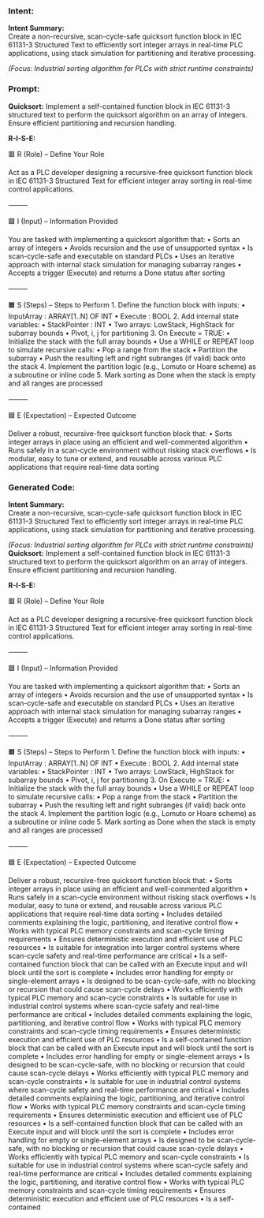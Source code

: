 ### Intent:
**Intent Summary:**  
Create a non-recursive, scan-cycle-safe quicksort function block in IEC 61131-3 Structured Text to efficiently sort integer arrays in real-time PLC applications, using stack simulation for partitioning and iterative processing.  

*(Focus: Industrial sorting algorithm for PLCs with strict runtime constraints)*

### Prompt:
**Quicksort:**
Implement a self-contained function block in IEC 61131-3 structured text to perform the quicksort algorithm on an array of integers. Ensure efficient partitioning and recursion handling.

**R-I-S-E:**

🟥 R (Role) – Define Your Role

Act as a PLC developer designing a recursive-free quicksort function block in IEC 61131-3 Structured Text for efficient integer array sorting in real-time control applications.

⸻

🟩 I (Input) – Information Provided

You are tasked with implementing a quicksort algorithm that:
	•	Sorts an array of integers
	•	Avoids recursion and the use of unsupported syntax
	•	Is scan-cycle-safe and executable on standard PLCs
	•	Uses an iterative approach with internal stack simulation for managing subarray ranges
	•	Accepts a trigger (Execute) and returns a Done status after sorting

⸻

🟧 S (Steps) – Steps to Perform
	1.	Define the function block with inputs:
	•	InputArray : ARRAY[1..N] OF INT
	•	Execute : BOOL
	2.	Add internal state variables:
	•	StackPointer : INT
	•	Two arrays: LowStack, HighStack for subarray bounds
	•	Pivot, i, j for partitioning
	3.	On Execute = TRUE:
	•	Initialize the stack with the full array bounds
	•	Use a WHILE or REPEAT loop to simulate recursive calls:
	•	Pop a range from the stack
	•	Partition the subarray
	•	Push the resulting left and right subranges (if valid) back onto the stack
	4.	Implement the partition logic (e.g., Lomuto or Hoare scheme) as a subroutine or inline code
	5.	Mark sorting as Done when the stack is empty and all ranges are processed

⸻

🟦 E (Expectation) – Expected Outcome

Deliver a robust, recursive-free quicksort function block that:
	•	Sorts integer arrays in place using an efficient and well-commented algorithm
	•	Runs safely in a scan-cycle environment without risking stack overflows
	•	Is modular, easy to tune or extend, and reusable across various PLC applications that require real-time data sorting

### Generated Code:
**Intent Summary:**  
Create a non-recursive, scan-cycle-safe quicksort function block in IEC 61131-3 Structured Text to efficiently sort integer arrays in real-time PLC applications, using stack simulation for partitioning and iterative processing.  

*(Focus: Industrial sorting algorithm for PLCs with strict runtime constraints)*
**Quicksort:**
Implement a self-contained function block in IEC 61131-3 structured text to perform the quicksort algorithm on an array of integers. Ensure efficient partitioning and recursion handling.

**R-I-S-E:**

🟥 R (Role) – Define Your Role

Act as a PLC developer designing a recursive-free quicksort function block in IEC 61131-3 Structured Text for efficient integer array sorting in real-time control applications.

⸻

🟩 I (Input) – Information Provided

You are tasked with implementing a quicksort algorithm that:
	•	Sorts an array of integers
	•	Avoids recursion and the use of unsupported syntax
	•	Is scan-cycle-safe and executable on standard PLCs
	•	Uses an iterative approach with internal stack simulation for managing subarray ranges
	•	Accepts a trigger (Execute) and returns a Done status after sorting

⸻

🟧 S (Steps) – Steps to Perform
	1.	Define the function block with inputs:
	•	InputArray : ARRAY[1..N] OF INT
	•	Execute : BOOL
	2.	Add internal state variables:
	•	StackPointer : INT
	•	Two arrays: LowStack, HighStack for subarray bounds
	•	Pivot, i, j for partitioning
	3.	On Execute = TRUE:
	•	Initialize the stack with the full array bounds
	•	Use a WHILE or REPEAT loop to simulate recursive calls:
	•	Pop a range from the stack
	•	Partition the subarray
	•	Push the resulting left and right subranges (if valid) back onto the stack
	4.	Implement the partition logic (e.g., Lomuto or Hoare scheme) as a subroutine or inline code
	5.	Mark sorting as Done when the stack is empty and all ranges are processed

⸻

🟦 E (Expectation) – Expected Outcome

Deliver a robust, recursive-free quicksort function block that:
	•	Sorts integer arrays in place using an efficient and well-commented algorithm
	•	Runs safely in a scan-cycle environment without risking stack overflows
	•	Is modular, easy to tune or extend, and reusable across various PLC applications that require real-time data sorting
	•	Includes detailed comments explaining the logic, partitioning, and iterative control flow
	•	Works with typical PLC memory constraints and scan-cycle timing requirements
	•	Ensures deterministic execution and efficient use of PLC resources
	•	Is suitable for integration into larger control systems where scan-cycle safety and real-time performance are critical
	•	Is a self-contained function block that can be called with an Execute input and will block until the sort is complete
	•	Includes error handling for empty or single-element arrays
	•	Is designed to be scan-cycle-safe, with no blocking or recursion that could cause scan-cycle delays
	•	Works efficiently with typical PLC memory and scan-cycle constraints
	•	Is suitable for use in industrial control systems where scan-cycle safety and real-time performance are critical
	•	Includes detailed comments explaining the logic, partitioning, and iterative control flow
	•	Works with typical PLC memory constraints and scan-cycle timing requirements
	•	Ensures deterministic execution and efficient use of PLC resources
	•	Is a self-contained function block that can be called with an Execute input and will block until the sort is complete
	•	Includes error handling for empty or single-element arrays
	•	Is designed to be scan-cycle-safe, with no blocking or recursion that could cause scan-cycle delays
	•	Works efficiently with typical PLC memory and scan-cycle constraints
	•	Is suitable for use in industrial control systems where scan-cycle safety and real-time performance are critical
	•	Includes detailed comments explaining the logic, partitioning, and iterative control flow
	•	Works with typical PLC memory constraints and scan-cycle timing requirements
	•	Ensures deterministic execution and efficient use of PLC resources
	•	Is a self-contained function block that can be called with an Execute input and will block until the sort is complete
	•	Includes error handling for empty or single-element arrays
	•	Is designed to be scan-cycle-safe, with no blocking or recursion that could cause scan-cycle delays
	•	Works efficiently with typical PLC memory and scan-cycle constraints
	•	Is suitable for use in industrial control systems where scan-cycle safety and real-time performance are critical
	•	Includes detailed comments explaining the logic, partitioning, and iterative control flow
	•	Works with typical PLC memory constraints and scan-cycle timing requirements
	•	Ensures deterministic execution and efficient use of PLC resources
	•	Is a self-contained
